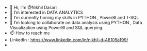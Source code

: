 - 👋 Hi, I’m @Nikhil Dasari
- 👀 I’m interested in DATA ANALYTICS
- 🌱 I’m currently honing my skills in PYTHON , PowerBI and T-SQL
- 💞️ I’m looking to collaborate on data analysis using PYTHON , Data Visualization using PowerBI and SQL querying
- 📫 How to reach me 
- LinkedIn : https://www.linkedin.com/in/nikhil-d-48105a199/ 
- 

<!---
NikhilDasari076/NikhilDasari076 is a ✨ special ✨ repository because its `README.md` (this file) appears on your GitHub profile.
You can click the Preview link to take a look at your changes.
--->
